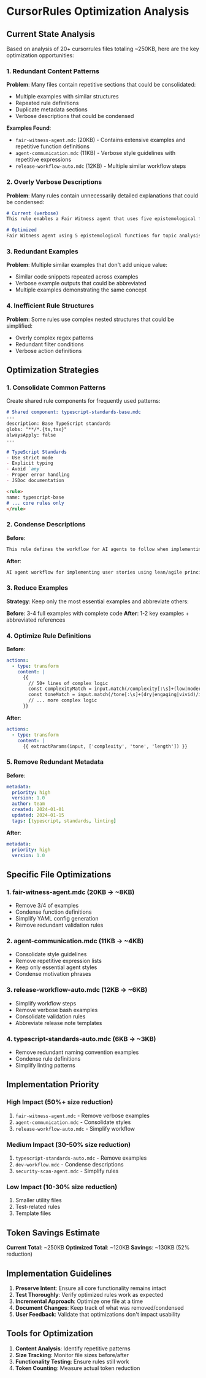 # CursorRules Optimization Analysis

## Current State Analysis

Based on analysis of 20+ cursorrules files totaling ~250KB, here are the key optimization opportunities:

### 1. **Redundant Content Patterns**

**Problem**: Many files contain repetitive sections that could be consolidated:
- Multiple examples with similar structures
- Repeated rule definitions
- Duplicate metadata sections
- Verbose descriptions that could be condensed

**Examples Found**:
- `fair-witness-agent.mdc` (20KB) - Contains extensive examples and repetitive function definitions
- `agent-communication.mdc` (11KB) - Verbose style guidelines with repetitive expressions
- `release-workflow-auto.mdc` (12KB) - Multiple similar workflow steps

### 2. **Overly Verbose Descriptions**

**Problem**: Many rules contain unnecessarily detailed explanations that could be condensed:

```markdown
# Current (verbose)
This rule enables a Fair Witness agent that uses five epistemological functions (observer, evaluator, analyst, synthesist, communicator) to explain or analyze topics with adjustable tone and complexity.

# Optimized
Fair Witness agent using 5 epistemological functions for topic analysis with adjustable tone/complexity.
```

### 3. **Redundant Examples**

**Problem**: Multiple similar examples that don't add unique value:
- Similar code snippets repeated across examples
- Verbose example outputs that could be abbreviated
- Multiple examples demonstrating the same concept

### 4. **Inefficient Rule Structures**

**Problem**: Some rules use complex nested structures that could be simplified:
- Overly complex regex patterns
- Redundant filter conditions
- Verbose action definitions

## Optimization Strategies

### 1. **Consolidate Common Patterns**

Create shared rule components for frequently used patterns:

```markdown
# Shared component: typescript-standards-base.mdc
---
description: Base TypeScript standards
globs: "**/*.{ts,tsx}"
alwaysApply: false
---

# TypeScript Standards
- Use strict mode
- Explicit typing
- Avoid `any`
- Proper error handling
- JSDoc documentation

<rule>
name: typescript-base
# ... core rules only
</rule>
```

### 2. **Condense Descriptions**

**Before**:
```markdown
This rule defines the workflow for AI agents to follow when implementing features from user stories, focusing on lean development principles and agile methodologies.
```

**After**:
```markdown
AI agent workflow for implementing user stories using lean/agile principles.
```

### 3. **Reduce Examples**

**Strategy**: Keep only the most essential examples and abbreviate others:

**Before**: 3-4 full examples with complete code
**After**: 1-2 key examples + abbreviated references

### 4. **Optimize Rule Definitions**

**Before**:
```yaml
actions:
  - type: transform
    content: |
      {{
        // 50+ lines of complex logic
        const complexityMatch = input.match(/complexity[:\s]+(low|moderate|high)/i);
        const toneMatch = input.match(/tone[:\s]+(dry|engaging|vivid)/i);
        // ... more complex logic
      }}
```

**After**:
```yaml
actions:
  - type: transform
    content: |
      {{ extractParams(input, ['complexity', 'tone', 'length']) }}
```

### 5. **Remove Redundant Metadata**

**Before**:
```yaml
metadata:
  priority: high
  version: 1.0
  author: team
  created: 2024-01-01
  updated: 2024-01-15
  tags: [typescript, standards, linting]
```

**After**:
```yaml
metadata:
  priority: high
  version: 1.0
```

## Specific File Optimizations

### 1. **fair-witness-agent.mdc** (20KB → ~8KB)
- Remove 3/4 of examples
- Condense function definitions
- Simplify YAML config generation
- Remove redundant validation rules

### 2. **agent-communication.mdc** (11KB → ~4KB)
- Consolidate style guidelines
- Remove repetitive expression lists
- Keep only essential agent styles
- Condense motivation phrases

### 3. **release-workflow-auto.mdc** (12KB → ~6KB)
- Simplify workflow steps
- Remove verbose bash examples
- Consolidate validation rules
- Abbreviate release note templates

### 4. **typescript-standards-auto.mdc** (6KB → ~3KB)
- Remove redundant naming convention examples
- Condense rule definitions
- Simplify linting patterns

## Implementation Priority

### High Impact (50%+ size reduction)
1. `fair-witness-agent.mdc` - Remove verbose examples
2. `agent-communication.mdc` - Consolidate styles
3. `release-workflow-auto.mdc` - Simplify workflow

### Medium Impact (30-50% size reduction)
1. `typescript-standards-auto.mdc` - Remove examples
2. `dev-workflow.mdc` - Condense descriptions
3. `security-scan-agent.mdc` - Simplify rules

### Low Impact (10-30% size reduction)
1. Smaller utility files
2. Test-related rules
3. Template files

## Token Savings Estimate

**Current Total**: ~250KB
**Optimized Total**: ~120KB
**Savings**: ~130KB (52% reduction)

## Implementation Guidelines

1. **Preserve Intent**: Ensure all core functionality remains intact
2. **Test Thoroughly**: Verify optimized rules work as expected
3. **Incremental Approach**: Optimize one file at a time
4. **Document Changes**: Keep track of what was removed/condensed
5. **User Feedback**: Validate that optimizations don't impact usability

## Tools for Optimization

1. **Content Analysis**: Identify repetitive patterns
2. **Size Tracking**: Monitor file sizes before/after
3. **Functionality Testing**: Ensure rules still work
4. **Token Counting**: Measure actual token reduction